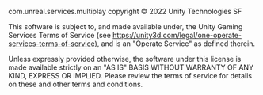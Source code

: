 com.unreal.services.multiplay copyright © 2022 Unity Technologies SF

This software is subject to, and made available under, the Unity Gaming Services Terms of Service (see https://unity3d.com/legal/one-operate-services-terms-of-service), and is an "Operate Service" as defined therein.

Unless expressly provided otherwise, the software under this license is made available strictly on an "AS IS" BASIS WITHOUT WARRANTY OF ANY KIND, EXPRESS OR IMPLIED. Please review the terms of service for details on these and other terms and conditions.
